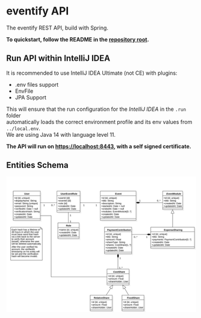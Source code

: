 # eventify API

The eventify REST API, build with Spring.

**To quickstart, follow the README in
the [repository root](https://github.com/kelzenberg/eventify/blob/master/README.md).**


## Run API within IntelliJ IDEA

It is recommended to use IntelliJ IDEA Ultimate (not CE) with plugins:

- .env files support
- EnvFile
- JPA Support

This will ensure that the run configuration for the _IntelliJ IDEA_ in the `.run` folder  
automatically loads the correct environment profile and its env values from `../local.env`.  
We are using Java 14 with language level 11.

**The API will run on [https://localhost:8443](https://localhost:8443), with a self signed certificate.**

## Entities Schema

![Data Layer](../.github/data_layer.svg)
